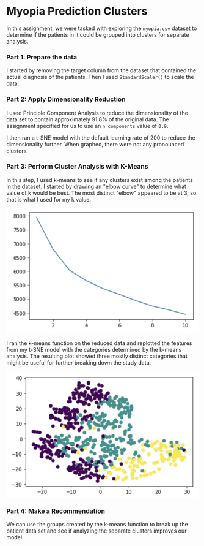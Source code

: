 # Myopia Prediction Clusters

In this assignment, we were tasked with exploring the `myopia.csv` dataset to determine if the patients in it could be grouped into clusters for separate analysis.

### Part 1: Prepare the data
I started by removing the target column from the dataset that contained the actual diagnosis of the patients. Then I used `StandardScaler()` to scale the data.

### Part 2: Apply Dimensionality Reduction

I used Principle Component Analysis to reduce the dimensionality of the data set to contain approximately 91.8% of the original data. The assignment specified for us to use an `n_components` value of `0.9`.

I then ran a t-SNE model with the default learning rate of 200 to reduce the dimensionality further. When graphed, there were not any pronounced clusters.

### Part 3: Perform Cluster Analysis with K-Means

In this step, I used k-means to see if any clusters exist among the patients in the dataset. I started by drawing an "elbow curve" to determine what value of k would be best. The most distinct "elbow" appeared to be at 3, so that is what I used for my k value. 

<img src="elbow_curve.png" width=1000>

I ran the k-means function on the reduced data and replotted the features from my t-SNE model with the categories determined by the k-means analysis. The resulting plot showed three mostly distinct categories that might be useful for further breaking down the study data.

<img src="k-means_clusters.png" width=1000>

### Part 4: Make a Recommendation

We can use the groups created by the k-means function to break up the patient data set and see if analyzing the separate clusters improves our model. 

